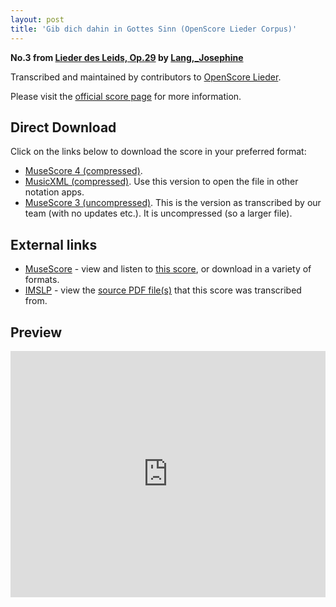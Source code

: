 ```yaml
---
layout: post
title: 'Gib dich dahin in Gottes Sinn (OpenScore Lieder Corpus)'
---
```


__No.3 from [Lieder des Leids, Op.29](https://fourscoreandmore.org/OpenScore/Lang%2C_Josephine/Lieder_des_Leids%2C_Op.29/) by [Lang,_Josephine](https://fourscoreandmore.org/OpenScore/Lang%2C_Josephine)__

Transcribed and maintained by contributors to [OpenScore Lieder].

Please visit the [official score page] for more information.

[official score page]: https://musescore.com/openscore-lieder-corpus/scores/6085883
[OpenScore Lieder]: https://musescore.com/openscore-lieder-corpus

## Direct Download

Click on the links below to download the score in your preferred format:
- [MuseScore 4 (compressed)](https://fourscoreandmore.org/OpenScore/Lang%2C_Josephine/Lieder_des_Leids%2C_Op.29/3_Gib_dich_dahin_in_Gottes_Sinn.mscz).
- [MusicXML (compressed)](https://fourscoreandmore.org/OpenScore/Lang%2C_Josephine/Lieder_des_Leids%2C_Op.29/3_Gib_dich_dahin_in_Gottes_Sinn.mxl). Use this version to open the file in other notation apps.
- [MuseScore 3 (uncompressed)](https://raw.githubusercontent.com/OpenScore/Lieder/refs/heads/main/scores/Lang%2C_Josephine/Lieder_des_Leids%2C_Op.29/3_Gib_dich_dahin_in_Gottes_Sinn/lc6085883.mscx). This is the version as transcribed by our team (with no updates etc.). It is uncompressed (so a larger file).

## External links

- [MuseScore] - view and listen to [this score][MuseScore], or download in a variety of formats.
- [IMSLP] - view the [source PDF file(s)][IMSLP] that this score was transcribed from.

[MuseScore]: https://musescore.com/score/6085883
[IMSLP]: https://imslp.org/wiki/Special:ReverseLookup/617600

## Preview

<iframe width="100%" height="394" src="https://musescore.com/openscore-lieder-corpus/scores/6085883/embed" frameborder="0" allowfullscreen allow="autoplay; fullscreen"></iframe>
